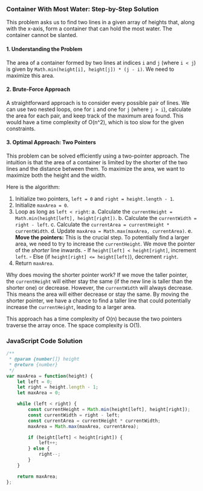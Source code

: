 ### Container With Most Water: Step-by-Step Solution

This problem asks us to find two lines in a given array of heights that, along with the x-axis, form a container that can hold the most water. The container cannot be slanted.

#### 1. Understanding the Problem

The area of a container formed by two lines at indices `i` and `j` (where `i < j`) is given by `Math.min(height[i], height[j]) * (j - i)`. We need to maximize this area.

#### 2. Brute-Force Approach

A straightforward approach is to consider every possible pair of lines. We can use two nested loops, one for `i` and one for `j` (where `j > i`), calculate the area for each pair, and keep track of the maximum area found. This would have a time complexity of O(n^2), which is too slow for the given constraints.

#### 3. Optimal Approach: Two Pointers

This problem can be solved efficiently using a two-pointer approach. The intuition is that the area of a container is limited by the shorter of the two lines and the distance between them. To maximize the area, we want to maximize both the height and the width.

Here is the algorithm:

1.  Initialize two pointers, `left = 0` and `right = height.length - 1`.
2.  Initialize `maxArea = 0`.
3.  Loop as long as `left < right`:
    a. Calculate the `currentHeight = Math.min(height[left], height[right])`.
    b. Calculate the `currentWidth = right - left`.
    c. Calculate the `currentArea = currentHeight * currentWidth`.
    d. Update `maxArea = Math.max(maxArea, currentArea)`.
    e. **Move the pointers:** This is the crucial step. To potentially find a larger area, we need to try to increase the `currentHeight`. We move the pointer of the *shorter* line inwards.
        - If `height[left] < height[right]`, increment `left`.
        - Else (if `height[right] <= height[left]`), decrement `right`.
4.  Return `maxArea`.

Why does moving the shorter pointer work? If we move the taller pointer, the `currentHeight` will either stay the same (if the new line is taller than the shorter one) or decrease. However, the `currentWidth` will always decrease. This means the area will either decrease or stay the same. By moving the shorter pointer, we have a chance to find a taller line that could potentially increase the `currentHeight`, leading to a larger area.

This approach has a time complexity of O(n) because the two pointers traverse the array once. The space complexity is O(1).

### JavaScript Code Solution

```javascript
/**
 * @param {number[]} height
 * @return {number}
 */
var maxArea = function(height) {
    let left = 0;
    let right = height.length - 1;
    let maxArea = 0;

    while (left < right) {
        const currentHeight = Math.min(height[left], height[right]);
        const currentWidth = right - left;
        const currentArea = currentHeight * currentWidth;
        maxArea = Math.max(maxArea, currentArea);

        if (height[left] < height[right]) {
            left++;
        } else {
            right--;
        }
    }

    return maxArea;
};
```
